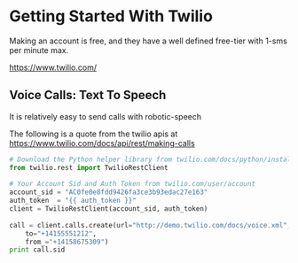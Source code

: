 
Getting Started With Twilio
===========================

Making an account is free, and they have a well defined free-tier with 1-sms per minute max.

https://www.twilio.com/


## Voice Calls: Text To Speech

It is relatively easy to send calls with robotic-speech



The following is a quote from the twilio apis at https://www.twilio.com/docs/api/rest/making-calls
```python
# Download the Python helper library from twilio.com/docs/python/install
from twilio.rest import TwilioRestClient
 
# Your Account Sid and Auth Token from twilio.com/user/account
account_sid = "AC0fe0e8fdd9426fa3ce3b93edac27e163"
auth_token  = "{{ auth_token }}"
client = TwilioRestClient(account_sid, auth_token)
 
call = client.calls.create(url="http://demo.twilio.com/docs/voice.xml",
    to="+14155551212",
    from_="+14158675309")
print call.sid
```
